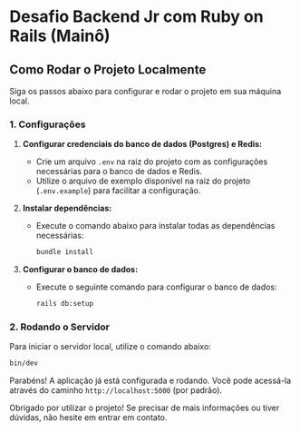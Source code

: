 # Desafio Backend Jr com Ruby on Rails (Mainô)

## Como Rodar o Projeto Localmente

Siga os passos abaixo para configurar e rodar o projeto em sua máquina local.

### 1. Configurações

1. **Configurar credenciais do banco de dados (Postgres) e Redis:**
   - Crie um arquivo `.env` na raiz do projeto com as configurações necessárias para o banco de dados e Redis.
   - Utilize o arquivo de exemplo disponível na raiz do projeto (`.env.example`) para facilitar a configuração.

2. **Instalar dependências:**
   - Execute o comando abaixo para instalar todas as dependências necessárias:
     ```bash
     bundle install
     ```

3. **Configurar o banco de dados:**
   - Execute o seguinte comando para configurar o banco de dados:
     ```bash
     rails db:setup
     ```

### 2. Rodando o Servidor

Para iniciar o servidor local, utilize o comando abaixo:

```bash
bin/dev
```

Parabéns! A aplicação já está configurada e rodando. Você pode acessá-la através do caminho `http://localhost:5000` (por padrão).

Obrigado por utilizar o projeto! Se precisar de mais informações ou tiver dúvidas, não hesite em entrar em contato.
